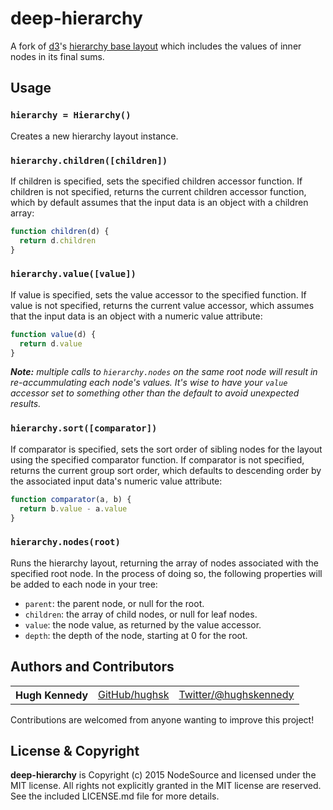 # deep-hierarchy

A fork of [d3](http://github.com/mbostock/d3)'s [hierarchy base layout](https://github.com/d3/d3-hierarchy/blob/master/src/hierarchy.js) which includes the values of inner nodes in its final sums.

## Usage

### `hierarchy = Hierarchy()`

Creates a new hierarchy layout instance.

### `hierarchy.children([children])`

If children is specified, sets the specified children accessor function. If children is not specified, returns the current children accessor function, which by default assumes that the input data is an object with a children array:

``` javascript
function children(d) {
  return d.children
}
```

### `hierarchy.value([value])`

If value is specified, sets the value accessor to the specified function. If value is not specified, returns the current value accessor, which assumes that the input data is an object with a numeric value attribute:

``` javascript
function value(d) {
  return d.value
}
```

***Note:*** *multiple calls to `hierarchy.nodes` on the same root node will result in re-accummulating each node's values. It's wise to have your `value` accessor set to something other than the default to avoid unexpected results.*

### `hierarchy.sort([comparator])`

If comparator is specified, sets the sort order of sibling nodes for the layout using the specified comparator function. If comparator is not specified, returns the current group sort order, which defaults to descending order by the associated input data's numeric value attribute:

``` javascript
function comparator(a, b) {
  return b.value - a.value
}
```

### `hierarchy.nodes(root)`

Runs the hierarchy layout, returning the array of nodes associated with the specified root node. In the process of doing so, the following properties will be added to each node in your tree:

* `parent`: the parent node, or null for the root.
* `children`: the array of child nodes, or null for leaf nodes.
* `value`: the node value, as returned by the value accessor.
* `depth`: the depth of the node, starting at 0 for the root.

## Authors and Contributors

<table><tbody>
<tr><th align="left">Hugh Kennedy</th><td><a href="https://github.com/hughsk">GitHub/hughsk</a></td><td><a href="http://twitter.com/hughskennedy">Twitter/@hughskennedy</a></td></tr>
</tbody></table>

Contributions are welcomed from anyone wanting to improve this project!

## License & Copyright

**deep-hierarchy** is Copyright (c) 2015 NodeSource and licensed under the MIT license. All rights not explicitly granted in the MIT license are reserved. See the included LICENSE.md file for more details.
